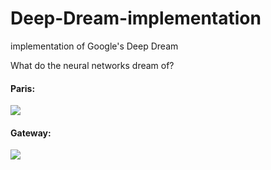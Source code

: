# Deep-Dream-implementation
implementation of Google's Deep Dream<br>

What do the neural networks dream of? <br>
#### Paris:
![](https://github.com/amansingh9097/Deep-Dream-implementation/blob/master/paris-deepdream-gif.gif)

#### Gateway:
![](https://github.com/amansingh9097/Deep-Dream-implementation/blob/master/paris_deepdream-gif.gif)
